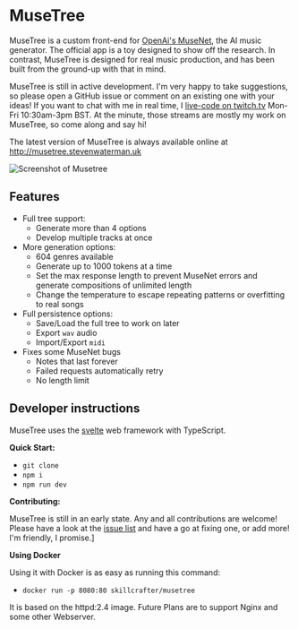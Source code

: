 # MuseTree

MuseTree is a custom front-end for [OpenAi's MuseNet](https://openai.com/blog/musenet/), the AI music generator.
The official app is a toy designed to show off the research.
In contrast, MuseTree is designed for real music production, and has been built from the ground-up with that in mind.

MuseTree is still in active development. I'm very happy to take suggestions, so please open a GitHub issue or comment on an existing one with your ideas!
If you want to chat with me in real time, I [live-code on twitch.tv](http://twitch.tv/stevenwaterman) Mon-Fri 10:30am-3pm BST.
At the minute, those streams are mostly my work on MuseTree, so come along and say hi!

The latest version of MuseTree is always available online at http://musetree.stevenwaterman.uk

![Screenshot of Musetree](musetree.png)

## Features

* Full tree support:
    * Generate more than 4 options
    * Develop multiple tracks at once
* More generation options:
    * 604 genres available
    * Generate up to 1000 tokens at a time
    * Set the max response length to prevent MuseNet errors and generate compositions of unlimited length
    * Change the temperature to escape repeating patterns or overfitting to real songs
* Full persistence options:
    * Save/Load the full tree to work on later
    * Export `wav` audio
    * Import/Export `midi`
* Fixes some MuseNet bugs
    * Notes that last forever
    * Failed requests automatically retry
    * No length limit

## Developer instructions

MuseTree uses the [svelte](https://svelte.dev/) web framework with TypeScript.

**Quick Start:**

* `git clone`
* `npm i`
* `npm run dev`

**Contributing:**

MuseTree is still in an early state.
Any and all contributions are welcome!
Please have a look at the [issue list](https://github.com/stevenwaterman/musetree/issues) and have a go at fixing one, or add more!
I'm friendly, I promise.]

**Using Docker**

Using it with Docker is as easy as running this command:

* `docker run -p 8080:80 skillcrafter/musetree`

It is based on the httpd:2.4 image.
Future Plans are to support Nginx and some other Webserver.